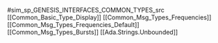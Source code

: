 #sim_sp_GENESIS_INTERFACES_COMMON_TYPES_src
[[Common_Basic_Type_Display]]
[[Common_Msg_Types_Frequencies]]
[[Common_Msg_Types_Frequencies_Default]]
[[Common_Msg_Types_Bursts]]
[[Ada.Strings.Unbounded]]
